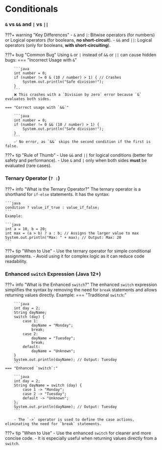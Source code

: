 # Conditionals

### `&` vs `&&` and `|` vs `||`

???+ warning "Key Differences"
    - `&` and `|`: Bitwise operators (for numbers) or Logical operators (for booleans, **no short-circuit**).
    - `&&` and `||`: Logical operators (only for booleans, **with short-circuiting**).

???+ bug "Common Bug"
    Using `&` or `|` instead of `&&` or `||` can cause hidden bugs:
    === "Incorrect Usage with `&`"

        ```java
        int number = 0;
        if (number != 0 & (10 / number) > 1) { // Crashes
            System.out.println("Safe division!");
        }
        ```
        ❌ This crashes with a `Division by zero` error because `&` evaluates both sides.

    === "Correct usage with `&&`"

        ```java
        int number = 0;
        if (number != 0 && (10 / number) > 1) {
            System.out.println("Safe division!");
        }
        ```
        ✅ No error, as `&&` skips the second condition if the first is false.

???+ tip "Rule of Thumb"
    - Use `&&` and `||` for logical conditions (better for safety and performance).
    - Use `&` and `|` only when both sides **must** be evaluated (rare cases).

### Ternary Operator (`? :`)

???+ info "What is the Ternary Operator?"
    The ternary operator is a shorthand for `if-else` statements. It has the syntax:

    ```java
    condition ? value_if_true : value_if_false;
    ```
    Example:

    ```java
    int a = 10, b = 20;
    int max = (a > b) ? a : b; // Assigns the larger value to max
    System.out.println("Max: " + max); // Output: Max: 20
    ```
    

???+ tip "When to Use"
    - Use the ternary operator for simple conditional assignments.
    - Avoid using it for complex logic as it can reduce code readability.

### Enhanced `switch` Expression (Java 12+)

???+ info "What is the Enhanced `switch`?"
    The enhanced `switch` expression simplifies the syntax by removing the need for `break` statements and allows returning values directly. Example:
    === "Traditional `switch`:"

        ```java
        int day = 2;
        String dayName;
        switch (day) {
            case 1:
                dayName = "Monday";
                break;
            case 2:
                dayName = "Tuesday";
                break;
            default:
                dayName = "Unknown";
        }
        System.out.println(dayName); // Output: Tuesday
        ```
    === "Enhanced `switch`:"

        ```java
        int day = 2;
        String dayName = switch (day) {
            case 1 -> "Monday";
            case 2 -> "Tuesday";
            default -> "Unknown";
        };
        System.out.println(dayName); // Output: Tuesday
        ```

        - The `->` operator is used to define the case actions, eliminating the need for `break` statements.

???+ tip "When to Use"
    - Use the enhanced `switch` for cleaner and more concise code.
    - It is especially useful when returning values directly from a `switch`.
